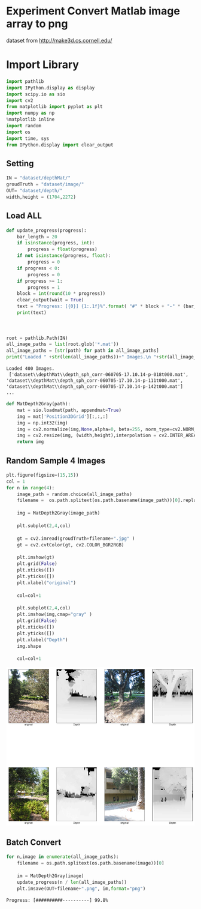 
# Experiment Convert Matlab image array to png

dataset from http://make3d.cs.cornell.edu/ 


# Import Library


```python
import pathlib
import IPython.display as display
import scipy.io as sio 
import cv2
from matplotlib import pyplot as plt
import numpy as np
%matplotlib inline 
import random
import os
import time, sys
from IPython.display import clear_output
```

## Setting


```python
IN = "dataset/depthMat/"
groudTruth = "dataset/image/"
OUT= "dataset/depth/"
width,height = (1704,2272)
```

## Load ALL 


```python
def update_progress(progress):
    bar_length = 20
    if isinstance(progress, int):
        progress = float(progress)
    if not isinstance(progress, float):
        progress = 0
    if progress < 0:
        progress = 0
    if progress >= 1:
        progress = 1
    block = int(round(10 * progress))
    clear_output(wait = True)
    text = "Progress: [{0}] {1:.1f}%".format( "#" * block + "-" * (bar_length - block), progress * 100)
    print(text)

    

root = pathlib.Path(IN)
all_image_paths = list(root.glob('*.mat'))
all_image_paths = [str(path) for path in all_image_paths]
print("Loaded " +str(len(all_image_paths))+" Images.\n "+str(all_image_paths[:3])+"\n...")

```

    Loaded 400 Images.
     ['dataset\\depthMat\\depth_sph_corr-060705-17.10.14-p-018t000.mat', 'dataset\\depthMat\\depth_sph_corr-060705-17.10.14-p-111t000.mat', 'dataset\\depthMat\\depth_sph_corr-060705-17.10.14-p-142t000.mat']
    ...
    


```python
def MatDepth2Gray(path):
    mat = sio.loadmat(path, appendmat=True)
    img = mat['Position3DGrid'][:,:,:]
    img = np.int32(img)
    img = cv2.normalize(img,None,alpha=0, beta=255, norm_type=cv2.NORM_MINMAX , dtype=cv2.CV_8UC1  )
    img = cv2.resize(img, (width,height),interpolation = cv2.INTER_AREA)
    return img

```

## Random Sample 4 Images


```python
plt.figure(figsize=(15,15))
col = 1
for n in range(4):
    image_path = random.choice(all_image_paths)
    filename =  os.path.splitext(os.path.basename(image_path))[0].replace("depth_sph_corr","img")
    
    img = MatDepth2Gray(image_path)

    plt.subplot(2,4,col)
    
    gt = cv2.imread(groudTruth+filename+".jpg" )
    gt = cv2.cvtColor(gt, cv2.COLOR_BGR2RGB)

    plt.imshow(gt)
    plt.grid(False)
    plt.xticks([])
    plt.yticks([])
    plt.xlabel("original")
    
    col=col+1
    
    plt.subplot(2,4,col)
    plt.imshow(img,cmap="gray" )
    plt.grid(False)
    plt.xticks([])
    plt.yticks([])
    plt.xlabel("Depth")
    img.shape
    
    col=col+1

```


![png](output_9_0.png)


## Batch Convert


```python
for n,image in enumerate(all_image_paths):
    filename = os.path.splitext(os.path.basename(image))[0]
     
    im = MatDepth2Gray(image)
    update_progress(n / len(all_image_paths))
    plt.imsave(OUT+filename+".png", im,format="png")
```

    Progress: [##########----------] 99.8%
    
